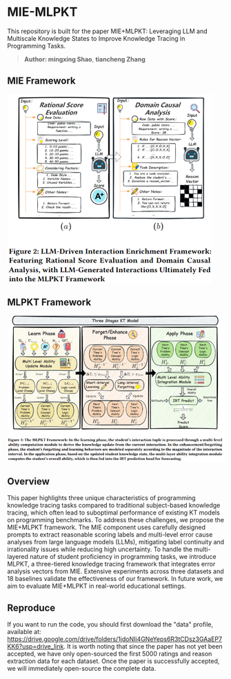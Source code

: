 # MIE-MLPKT
This repository is built for the paper MIE+MLPKT: Leveraging LLM and Multiscale Knowledge States to Improve Knowledge Tracing in Programming Tasks.
> **Author: mingxing Shao**, **tiancheng Zhang**
## MIE Framework
![MIE](MIE.png)
## MLPKT Framework
![MLPKT](MLPKT.png)
## Overview
This paper highlights three unique characteristics of programming knowledge tracing tasks compared to traditional subject-based knowledge tracing, which often lead to suboptimal performance of existing KT models on programming benchmarks. To address these challenges, we propose the MIE+MLPKT framework. The MIE component uses carefully designed prompts to extract reasonable scoring labels and multi-level error cause analyses from large language models (LLMs), mitigating label continuity and irrationality issues while reducing high uncertainty. To handle the multi-layered nature of student proficiency in programming tasks, we introduce MLPKT, a three-tiered knowledge tracing framework that integrates error analysis vectors from MIE. Extensive experiments across three datasets and 18 baselines validate the effectiveness of our framework. In future work, we aim to evaluate MIE+MLPKT in real-world educational settings.
## Reproduce
If you want to run the code, you should first download the "data" profile, available at: https://drive.google.com/drive/folders/1jdoNIi4GNeYeps6R3tCDsz3GAaEP7KK6?usp=drive_link. It is worth noting that since the paper has not yet been accepted, we have only open-sourced the first 5000 ratings and reason extraction data for each dataset. Once the paper is successfully accepted, we will immediately open-source the complete data.

